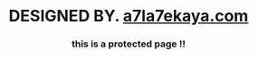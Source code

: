 <!DOCTYPE html>
<html>
<head>
<meta http-equiv='Refresh' content='5; URL=https://www.a7la7ekaya.com/'>
</head>
<body>
<div align="center" style="padding-top:100px;">
<h1>DESIGNED BY. <a href="https://www.a7la7ekaya.com/" target="_blank">a7la7ekaya.com</a></h1>
<h3>this is a protected page !!</h3>
</div>
</body>
</html>
